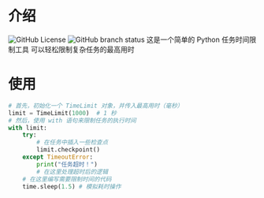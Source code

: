 # 介绍
![GitHub License](https://img.shields.io/github/license/LesBoys/TimeLimitPro?style=plastic) ![GitHub branch status](https://img.shields.io/github/checks-status/LesBoys/TimeLimitPro/master?style=plastic)
这是一个简单的 Python 任务时间限制工具 可以轻松限制复杂任务的最高用时
# 使用
```python
# 首先，初始化一个 TimeLimit 对象，并传入最高用时（毫秒）
limit = TimeLimit(1000)  # 1 秒
# 然后，使用 with 语句来限制任务的执行时间
with limit:
    try:
        # 在任务中插入一些检查点
        limit.checkpoint()
    except TimeoutError:
        print("任务超时！")
        # 在这里处理超时后的逻辑
    # 在这里编写需要限制时间的代码
    time.sleep(1.5) # 模拟耗时操作
```